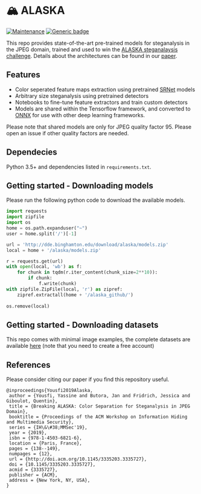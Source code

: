 # 🏔 ALASKA

[![Maintenance](https://img.shields.io/badge/Maintained%3F-Yes-green.svg)](https://github.com/YassineYousfi/alaska/issues)
[![Generic badge](https://img.shields.io/badge/Status-Beta-ffa500.svg)](https://github.com/YassineYousfi/alaska/pulse)

This repo provides state-of-the-art pre-trained models for steganalysis in the JPEG domain, trained and used to win the [ALASKA steganalaysis challenge](http://alaska.utt.fr/alaska1). Details about the architectures can be found in our [paper](http://www.ws.binghamton.edu/fridrich/Research/ALASKA-preprint1.pdf).


## Features

- Color seperated feature maps extraction using pretrained [SRNet](http://www.ws.binghamton.edu/fridrich/Research/SRNet.pdf) models
- Arbitrary size steganalysis using pretrained detectors 
- Notebooks to fine-tune feature extractors and train custom detectors
- Models are shared within the Tensorflow framework, and converted to [ONNX](https://github.com/onnx/onnx) for use with other deep learning frameworks.

Please note that shared models are only for JPEG quality factor 95. Please open an issue if other quality factors are needed.

## Dependecies

Python 3.5+ and dependencies listed in `requirements.txt`.

## Getting started - Downloading models

Please run the following python code to download the available models.

```python
import requests
import zipfile
import os
home = os.path.expanduser("~")
user = home.split('/')[-1]

url = 'http://dde.binghamton.edu/download/alaska/models.zip'
local = home + '/alaska/models.zip'

r = requests.get(url)
with open(local, 'wb') as f:
    for chunk in tqdm(r.iter_content(chunk_size=2**10)): 
        if chunk:
            f.write(chunk)
with zipfile.ZipFile(local, 'r') as zipref:
    zipref.extractall(home + '/alaska_github/')
    
os.remove(local)
```

## Getting started - Downloading datasets

This repo comes with minimal image examples, the complete datasets are available [here](https://alaska.utt.fr/alaska1#material) (note that you need to create a free account)

## References

Please consider citing our paper if you find this repository useful.

```
@inproceedings{Yousfi2019Alaska,
 author = {Yousfi, Yassine and Butora, Jan and Fridrich, Jessica and Giboulot, Quentin},
 title = {Breaking ALASKA: Color Separation for Steganalysis in JPEG Domain},
 booktitle = {Proceedings of the ACM Workshop on Information Hiding and Multimedia Security},
 series = {IH\&\#38;MMSec'19},
 year = {2019},
 isbn = {978-1-4503-6821-6},
 location = {Paris, France},
 pages = {138--149},
 numpages = {12},
 url = {http://doi.acm.org/10.1145/3335203.3335727},
 doi = {10.1145/3335203.3335727},
 acmid = {3335727},
 publisher = {ACM},
 address = {New York, NY, USA},
} 
```

